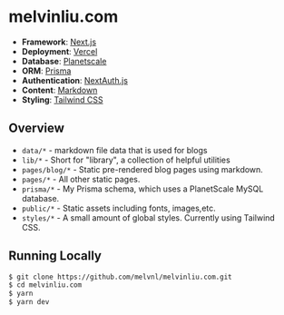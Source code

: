 # melvinliu.com

- **Framework**: [Next.js](https://nextjs.org/)
- **Deployment**: [Vercel](https://vercel.com)
- **Database**: [Planetscale](https://planetscale.com/)
- **ORM**: [Prisma](https://www.prisma.io/)
- **Authentication**: [NextAuth.js](https://next-auth.js.org/)
- **Content**: [Markdown](https://github.com/remarkjs/react-markdown)
- **Styling**: [Tailwind CSS](https://tailwindcss.com/)

## Overview

- `data/*` - markdown file data that is used for blogs
- `lib/*` - Short for "library", a collection of helpful utilities
- `pages/blog/*` - Static pre-rendered blog pages using markdown.
- `pages/*` - All other static pages.
- `prisma/*` - My Prisma schema, which uses a PlanetScale MySQL database.
- `public/*` - Static assets including fonts, images,etc.
- `styles/*` - A small amount of global styles. Currently using Tailwind CSS.

## Running Locally

```bash
$ git clone https://github.com/melvnl/melvinliu.com.git
$ cd melvinliu.com
$ yarn
$ yarn dev
```
